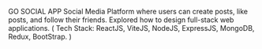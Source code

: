 GO SOCIAL APP
Social Media Platform where users can create posts, like posts, and follow their
friends. Explored how to design full-stack web applications.
( Tech Stack: ReactJS, ViteJS, NodeJS, ExpressJS, MongoDB, Redux, BootStrap. )
